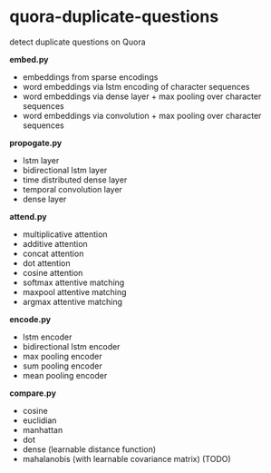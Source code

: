 # quora-duplicate-questions
detect duplicate questions on Quora

**embed.py**
  * embeddings from sparse encodings
  * word embeddings via lstm encoding of character sequences
  * word embeddings via dense layer + max pooling over character sequences
  * word embeddings via convolution + max pooling over character sequences

**propogate.py**
  * lstm layer
  * bidirectional lstm layer
  * time distributed dense layer
  * temporal convolution layer
  * dense layer

**attend.py**
  * multiplicative attention
  * additive attention
  * concat attention
  * dot attention
  * cosine attention
  * softmax attentive matching
  * maxpool attentive matching
  * argmax attentive matching

**encode.py**
  * lstm encoder
  * bidirectional lstm encoder
  * max pooling encoder
  * sum pooling encoder
  * mean pooling encoder

**compare.py**
  * cosine
  * euclidian
  * manhattan
  * dot
  * dense (learnable distance function)
  * mahalanobis (with learnable covariance matrix) (TODO)

